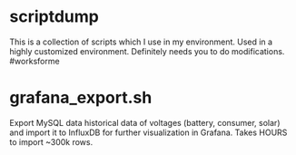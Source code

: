 # scriptdump
This is a collection of scripts which I use in my environment. Used in a highly customized environment. Definitely needs you to do modifications. #worksforme

# grafana_export.sh
Export MySQL data historical data of voltages (battery, consumer, solar) and import it to InfluxDB for further visualization in Grafana. Takes HOURS to import ~300k rows.
